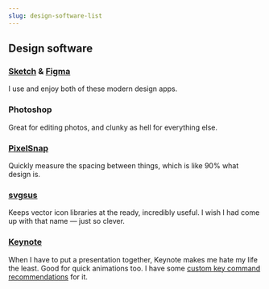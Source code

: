 ```yaml
---
slug: design-software-list
---
```


## Design software

### [Sketch](https://www.sketchapp.com) & [Figma](https://www.figma.com)
I use and enjoy both of these modern design apps.

### Photoshop
Great for editing photos, and clunky as hell for everything else.

### [PixelSnap](https://getpixelsnap.com)
Quickly measure the spacing between things, which is like 90% what design is.

### [svgsus](http://www.svgs.us)
Keeps vector icon libraries at the ready, incredibly useful. I wish I had come up with that name — just so clever.

### [Keynote](https://www.apple.com/keynote/)
When I have to put a presentation together, Keynote makes me hate my life the least. Good for quick animations too. I have some [custom key command recommendations](blog/custom-keyboard-commands-for-keynote) for it.
